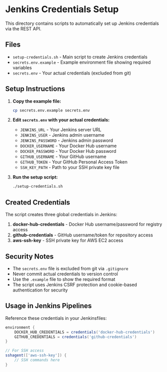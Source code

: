 # Jenkins Credentials Setup

This directory contains scripts to automatically set up Jenkins credentials via the REST API.

## Files

- `setup-credentials.sh` - Main script to create Jenkins credentials
- `secrets.env.example` - Example environment file showing required variables
- `secrets.env` - Your actual credentials (excluded from git)

## Setup Instructions

1. **Copy the example file:**
   ```bash
   cp secrets.env.example secrets.env
   ```

2. **Edit `secrets.env` with your actual credentials:**
   - `JENKINS_URL` - Your Jenkins server URL
   - `JENKINS_USER` - Jenkins admin username  
   - `JENKINS_PASSWORD` - Jenkins admin password
   - `DOCKER_USERNAME` - Your Docker Hub username
   - `DOCKER_PASSWORD` - Your Docker Hub password
   - `GITHUB_USERNAME` - Your GitHub username
   - `GITHUB_TOKEN` - Your GitHub Personal Access Token
   - `SSH_KEY_PATH` - Path to your SSH private key file

3. **Run the setup script:**
   ```bash
   ./setup-credentials.sh
   ```

## Created Credentials

The script creates three global credentials in Jenkins:

1. **docker-hub-credentials** - Docker Hub username/password for registry access
2. **github-credentials** - GitHub username/token for repository access  
3. **aws-ssh-key** - SSH private key for AWS EC2 access

## Security Notes

- The `secrets.env` file is excluded from git via `.gitignore`
- Never commit actual credentials to version control
- Use the `.example` file to show the required format
- The script uses Jenkins CSRF protection and cookie-based authentication for security

## Usage in Jenkins Pipelines

Reference these credentials in your Jenkinsfiles:

```groovy
environment {
    DOCKER_HUB_CREDENTIALS = credentials('docker-hub-credentials')
    GITHUB_CREDENTIALS = credentials('github-credentials')
}

// For SSH access
sshagent(['aws-ssh-key']) {
    // SSH commands here
}
```
